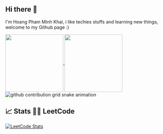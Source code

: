 ## Hi there 👋
I'm Hoang Pham Minh Khai, i like techies stuffs and learning new things, welcome to my Github page :)

<a href="https://github.com/khai-pi/github-readme-stats">
  <img height=180 align="center" src="https://github-readme-stats.vercel.app/api?username=khai-pi&show_icons=true" />
</a>
<a href="https://github.com/khai-pi/convoychat">
  <img height=180 align="center" src="https://github-readme-stats.vercel.app/api/top-langs?username=khai-pi&layout=compact&langs_count=8&card_width=320" />
</a>


<picture>
  <source
    media="(prefers-color-scheme: dark)"
    srcset="https://raw.githubusercontent.com/khai-pi/snk/output/github-contribution-grid-snake-dark.svg"
  />
  <source
    media="(prefers-color-scheme: light)"
    srcset="https://raw.githubusercontent.com/khai-pi/snk/output/github-contribution-grid-snake.svg"
  />
  <img
    alt="github contribution grid snake animation"
    src="https://raw.githubusercontent.com/khai-pi/snk/output/github-contribution-grid-snake.svg"
  />
</picture>

## :chart_with_upwards_trend:	 Stats 👨‍💻 LeetCode

[![LeetCode Stats](https://leetcard.jacoblin.cool/khai-pi?theme=light&font=Baloo%202&ext=activity&cache=0)](https://leetcode.com/khai-pi/)

<!--
**khai-pi/khai-pi** is a ✨ _special_ ✨ repository because its `README.md` (this file) appears on your GitHub profile.

Here are some ideas to get you started:

- 🔭 I’m currently working on ...
- 🌱 I’m currently learning ...
- 👯 I’m looking to collaborate on ...
- 🤔 I’m looking for help with ...
- 💬 Ask me about ...
- 📫 How to reach me: ...
- 😄 Pronouns: ...
- ⚡ Fun fact: ...
-->

